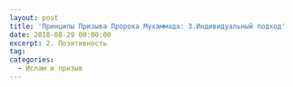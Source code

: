 ```yaml
---
layout: post
title: 'Принципы Призыва Пророка Мухаммада: 3.Индивидуальный подход'
date: 2018-08-29 00:00:00
excerpt: 2. Позитивность
tag:
categories:
  - Ислам и призыв
---
```

